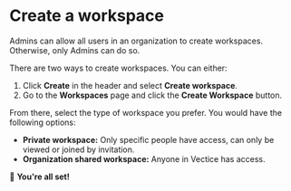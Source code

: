 # Create a workspace


Admins can allow all users in an organization to create workspaces. Otherwise, only Admins can do so.


There are two ways to create workspaces. You can either:

1. Click **Create** in the header and select **Create workspace**.
2. Go to the **Workspaces** page and click the **Create Workspace** button.

From there, select the type of workspace you prefer. You would have the following options:

* **Private workspace:** Only specific people have access, can only be viewed or joined by invitation.
* **Organization shared workspace:** Anyone in Vectice has access.

:tada: **You're all set!**&#x20;
